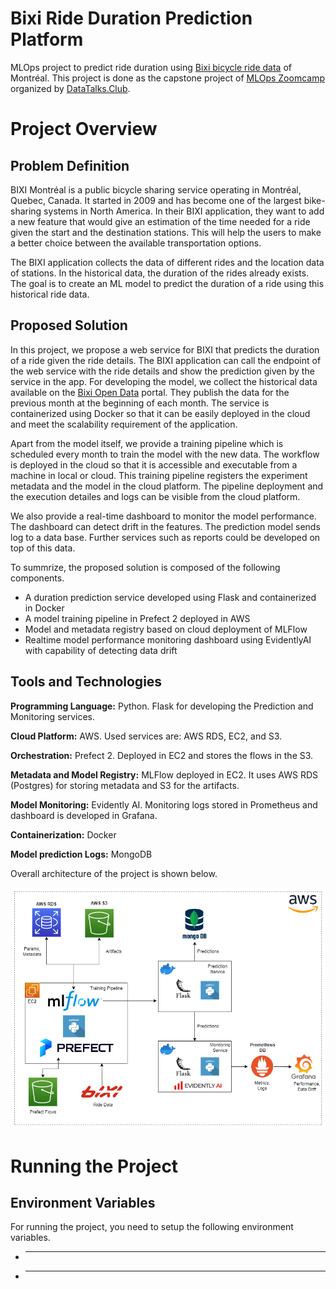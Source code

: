 # Bixi Ride Duration Prediction Platform
MLOps project to predict ride duration using [Bixi bicycle ride data](https://bixi.com/en/open-data) of Montréal. This project is done as the capstone project of [MLOps Zoomcamp](https://github.com/DataTalksClub/mlops-zoomcamp) organized by [DataTalks.Club](https://datatalks.club/). 

# Project Overview

## Problem Definition
BIXI Montréal is a public bicycle sharing service operating in Montréal, Quebec, Canada. It started in 2009 and has become one of the largest bike-sharing systems in North America. In their BIXI application, they want to add a new feature that would give an estimation of the time needed for a ride given the start and the destination stations. This will help the users to make a better choice between the available transportation options. 

The BIXI application collects the data of different rides and the location data of stations. In the historical data, the duration of the rides already exists. The goal is to create an ML model to predict the duration of a ride using this historical ride data. 

## Proposed Solution
In this project, we propose a web service for BIXI that predicts the duration of a ride given the ride details. The BIXI application can call the endpoint of the web service with the ride details and show the prediction given by the service in the app. For developing the model, we collect the historical data available on the [Bixi Open Data](https://bixi.com/en/open-data) portal. They publish the data for the previous month at the beginning of each month. The service is containerized using Docker so that it can be easily deployed in the cloud and meet the scalability requirement of the application. 

Apart from the  model itself, we provide a training pipeline which is scheduled every month to train the model with the new data. The workflow is deployed in the cloud so that it is accessible and executable from a machine in local or cloud. This training pipeline registers the experiment metadata and the model in the cloud platform. The pipeline deployment and the execution detailes and logs can be visible from the cloud platform.

We also provide a real-time dashboard to monitor the model performance. The dashboard can detect drift in the features. The prediction model sends log to a data base. Further services such as reports could be developed on top of this data. 

To summrize, the proposed solution is composed of the following components. 

- A duration prediction service developed using Flask and containerized in Docker
- A model training pipeline in Prefect 2 deployed in AWS
- Model and metadata registry based on cloud deployment of MLFlow
- Realtime model performance monitoring dashboard using EvidentlyAI with capability of detecting data drift

## Tools and Technologies

**Programming Language:** Python. Flask for developing the Prediction and Monitoring services.

**Cloud Platform:** AWS. Used services are: AWS RDS, EC2, and S3. 

**Orchestration:** Prefect 2. Deployed in EC2 and stores the flows in the S3.

**Metadata and Model Registry:** MLFlow deployed in EC2. It uses AWS RDS (Postgres) for storing metadata and S3 for the artifacts. 

**Model Monitoring:** Evidently AI. Monitoring logs stored in Prometheus and dashboard is developed in Grafana.

**Containerization:** Docker

**Model prediction Logs:** MongoDB



Overall architecture of the project is shown below.

![Architecture of the Project](Images/project-architecture.png)
# Running the Project

## Environment Variables
For running the project, you need to setup the following environment variables.

- ** **
- ** **

